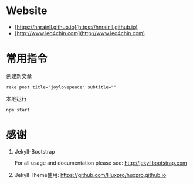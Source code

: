 # Website

- [https://hnrainll.github.io](https://hnrainll.github.io)
- [http://www.leo4chin.com](http://www.leo4chin.com)


# 常用指令

创建新文章
```
rake post title="joylovepeace" subtitle=""
```

本地运行
```
npm start
```


# 感谢

 1. Jekyll-Bootstrap

    For all usage and documentation please see: <http://jekyllbootstrap.com>

 2. Jekyll Theme使用: <https://github.com/Huxpro/huxpro.github.io>




